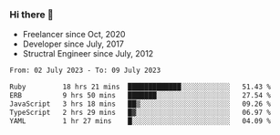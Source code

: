 ### Hi there 👋

- Freelancer since Oct, 2020
- Developer since July, 2017
- Structral Engineer since July, 2012

<!--START_SECTION:waka-->

```txt
From: 02 July 2023 - To: 09 July 2023

Ruby         18 hrs 21 mins  █████████████░░░░░░░░░░░░   51.43 %
ERB          9 hrs 50 mins   ███████░░░░░░░░░░░░░░░░░░   27.54 %
JavaScript   3 hrs 18 mins   ██▒░░░░░░░░░░░░░░░░░░░░░░   09.26 %
TypeScript   2 hrs 29 mins   █▓░░░░░░░░░░░░░░░░░░░░░░░   06.97 %
YAML         1 hr 27 mins    █░░░░░░░░░░░░░░░░░░░░░░░░   04.09 %
```

<!--END_SECTION:waka-->
